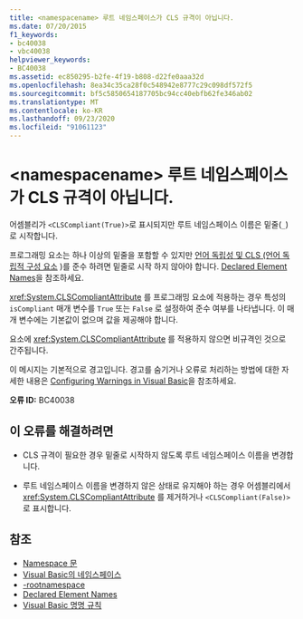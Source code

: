 ```yaml
---
title: <namespacename> 루트 네임스페이스가 CLS 규격이 아닙니다.
ms.date: 07/20/2015
f1_keywords:
- bc40038
- vbc40038
helpviewer_keywords:
- BC40038
ms.assetid: ec850295-b2fe-4f19-b808-d22fe0aaa32d
ms.openlocfilehash: 8ea34c35ca28f0c548942e8777c29c098df572f5
ms.sourcegitcommit: bf5c5850654187705bc94cc40ebfb62fe346ab02
ms.translationtype: MT
ms.contentlocale: ko-KR
ms.lasthandoff: 09/23/2020
ms.locfileid: "91061123"
---
```

# <a name="root-namespace-namespacename-is-not-cls-compliant"></a>\<namespacename> 루트 네임스페이스가 CLS 규격이 아닙니다.

어셈블리가 `<CLSCompliant(True)>`로 표시되지만 루트 네임스페이스 이름은 밑줄(`_`)로 시작합니다.  
  
 프로그래밍 요소는 하나 이상의 밑줄을 포함할 수 있지만 [언어 독립성 및 CLS (언어 독립적 구성 요소](../../standard/language-independence-and-language-independent-components.md) )를 준수 하려면 밑줄로 시작 하지 않아야 합니다. [Declared Element Names](../programming-guide/language-features/declared-elements/declared-element-names.md)을 참조하세요.  
  
 <xref:System.CLSCompliantAttribute> 를 프로그래밍 요소에 적용하는 경우 특성의 `isCompliant` 매개 변수를 `True` 또는 `False` 로 설정하여 준수 여부를 나타냅니다. 이 매개 변수에는 기본값이 없으며 값을 제공해야 합니다.  
  
 요소에 <xref:System.CLSCompliantAttribute> 를 적용하지 않으면 비규격인 것으로 간주됩니다.  
  
 이 메시지는 기본적으로 경고입니다. 경고를 숨기거나 오류로 처리하는 방법에 대한 자세한 내용은 [Configuring Warnings in Visual Basic](/visualstudio/ide/configuring-warnings-in-visual-basic)을 참조하세요.  
  
 **오류 ID:** BC40038  
  
## <a name="to-correct-this-error"></a>이 오류를 해결하려면  
  
- CLS 규격이 필요한 경우 밑줄로 시작하지 않도록 루트 네임스페이스 이름을 변경합니다.  
  
- 루트 네임스페이스 이름을 변경하지 않은 상태로 유지해야 하는 경우 어셈블리에서 <xref:System.CLSCompliantAttribute> 를 제거하거나 `<CLSCompliant(False)>`로 표시합니다.  
  
## <a name="see-also"></a>참조

- [Namespace 문](../language-reference/statements/namespace-statement.md)
- [Visual Basic의 네임스페이스](../programming-guide/program-structure/namespaces.md)
- [-rootnamespace](../reference/command-line-compiler/rootnamespace.md)
- [Declared Element Names](../programming-guide/language-features/declared-elements/declared-element-names.md)
- [Visual Basic 명명 규칙](../programming-guide/program-structure/naming-conventions.md)
